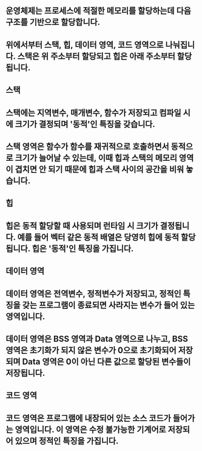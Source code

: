 ## 운영체제는 프로세스에 적절한 메모리를 할당하는데 다음 구조를 기반으로 할당합니다.
## 위에서부터 스택, 힙, 데이터 영역, 코드 영역으로 나눠집니다. 스택은 위 주소부터 할당되고 힙은 아래 주소부터 할당됩니다.
## 스택
## 스택에는 지역변수, 매개변수, 함수가 저장되고 컴파일 시에 크기가 결정되며 '동적'인 특징을 갖습니다.
## 스택 영역은 함수가 함수를 재귀적으로 호출하면서 동적으로 크기가 늘어날 수 있는데, 이때 힙과 스택의 메모리 영역이 겹치면 안 되기 때문에 힙과 스택 사이의 공간을 비워 놓습니다.
## 힙
## 힙은 동적 할당할 때 사용되며 런타임 시 크기가 결정됩니다. 예를 들어 벡터 같은 동적 배열은 당영히 힙에 동적 할당됩니다. 힙은 '동적'인 특징을 가집니다.
## 데이터 영역
## 데이터 영역은 전역변수, 정적변수가 저장되고, 정적인 특징을 갖는 프로그램이 종료되면 사라지는 변수가 들어 있는 영역입니다.
## 데이터 영역은 BSS 영역과 Data 영역으로 나누고, BSS 영역은 초기화가 되지 않은 변수가 0으로 초기화되어 저장되며 Data 영역은 0이 아닌 다른 값으로 할당된 변수들이 저장됩니다.
## 코드 영역
## 코드 영역은 프로그램에 내장되어 있는 소스 코드가 들어가는 영역입니다. 이 영역은 수정 불가능한 기계어로 저장되어 있으며 정적인 특징을 가집니다.